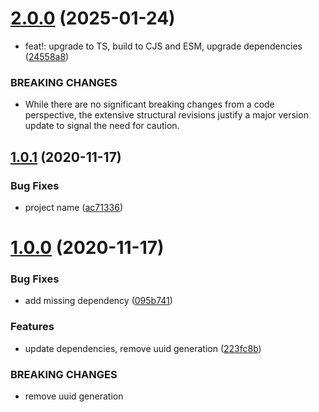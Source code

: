 # [2.0.0](https://github.com/digitalmaas/uuid-base62/compare/v1.0.1...v2.0.0) (2025-01-24)


* feat!: upgrade to TS, build to CJS and ESM, upgrade dependencies ([24558a8](https://github.com/digitalmaas/uuid-base62/commit/24558a8ddacf6a8a3133f18c166e3e333b91710d))


### BREAKING CHANGES

* While there are no significant breaking changes from a
code perspective, the extensive structural revisions justify a major
version update to signal the need for caution.

## [1.0.1](https://github.com/digitalmaas/uuid-base62/compare/v1.0.0...v1.0.1) (2020-11-17)


### Bug Fixes

* project name ([ac71336](https://github.com/digitalmaas/uuid-base62/commit/ac713368beafbe86bc6413d6ad32dbfe88e8a486))

# [1.0.0](https://github.com/digitalmaas/uuid-base62/compare/v0.1.0...v1.0.0) (2020-11-17)


### Bug Fixes

* add missing dependency ([095b741](https://github.com/digitalmaas/uuid-base62/commit/095b74174bcdc2df1287096c049cb7d02892bdf9))


### Features

* update dependencies, remove uuid generation ([223fc8b](https://github.com/digitalmaas/uuid-base62/commit/223fc8bc755f76792e1808b60cd479f0b227f3e2))


### BREAKING CHANGES

* remove uuid generation
